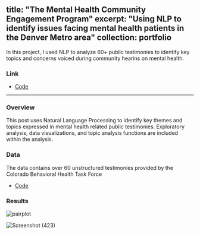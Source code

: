 title: "The Mental Health Community Engagement Program"
excerpt: "Using NLP to identify issues facing mental health patients in the Denver Metro area"
collection: portfolio
---

In this project, I used NLP to analyze 60+ public testimonies to identify key topics and concerns voiced during community hearins on mental health.

### Link

* [Code](https://github.com/newing21/mhcep)


---

### Overview

This post uses Natural Language Processing to identify key themes and topics expressed in mental health related public testimonies.  Exploratory analysis, data visualizations, and topic analysis functions are included within the analysis.

### Data

The data contains over 60 unstructured testimonies provided by the Colorado Behavioral Health Task Force

* [Code](https://cdhs.colorado.gov/press-release/colorado-behavioral-health-task-force-seeking-public-testimony)



### Results

![pairplot](https://user-images.githubusercontent.com/54378394/102556950-57a31400-4087-11eb-91f6-988b78f2e153.png)


![Screenshot (423)](https://user-images.githubusercontent.com/54378394/102557755-21669400-4089-11eb-9761-4682705e3a01.png)

